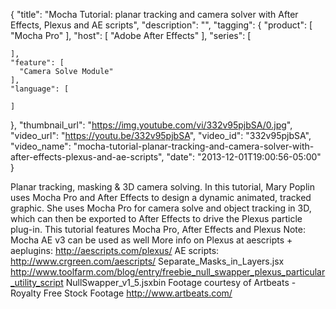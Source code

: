 {
  "title": "Mocha Tutorial: planar tracking and camera solver with After Effects, Plexus and AE scripts",
  "description": "",
  "tagging": {
    "product": [
      "Mocha Pro"
    ],
    "host": [
      "Adobe After Effects"
    ],
    "series": [

    ],
    "feature": [
      "Camera Solve Module"
    ],
    "language": [

    ]
  },
  "thumbnail_url": "https://img.youtube.com/vi/332v95pjbSA/0.jpg",
  "video_url": "https://youtu.be/332v95pjbSA",
  "video_id": "332v95pjbSA",
  "video_name": "mocha-tutorial-planar-tracking-and-camera-solver-with-after-effects-plexus-and-ae-scripts",
  "date": "2013-12-01T19:00:56-05:00"
}

Planar tracking, masking &amp; 3D camera solving. In this tutorial, Mary
Poplin uses Mocha Pro and After Effects to design a dynamic animated, tracked
graphic. She uses Mocha Pro for camera solve and object tracking in 3D, which
can then be exported to After Effects to drive the Plexus particle plug-in.
This tutorial features Mocha Pro, After Effects and Plexus Note: Mocha AE v3
can be used as well More info on Plexus at aescripts + aeplugins:
http://aescripts.com/plexus/ AE scripts: http://www.crgreen.com/aescripts/
Separate_Masks_in_Layers.jsx
http://www.toolfarm.com/blog/entry/freebie_null_swapper_plexus_particular_utility_script
NullSwapper_v1_5.jsxbin Footage courtesy of Artbeats - Royalty Free Stock
Footage http://www.artbeats.com/


